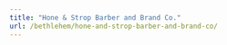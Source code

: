 ```yaml
---
title: "Hone & Strop Barber and Brand Co."
url: /bethlehem/hone-and-strop-barber-and-brand-co/
---
```

